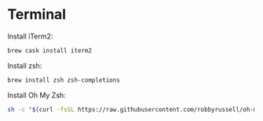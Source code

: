 # Terminal

Install iTerm2:

```bash
brew cask install iterm2
```

Install zsh:

```bash
brew install zsh zsh-completions
```

Install Oh My Zsh:

```bash
sh -c "$(curl -fsSL https://raw.githubusercontent.com/robbyrussell/oh-my-zsh/master/tools/install.sh)"
```





